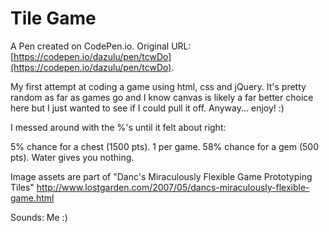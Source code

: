 # Tile Game

A Pen created on CodePen.io. Original URL: [https://codepen.io/dazulu/pen/tcwDo](https://codepen.io/dazulu/pen/tcwDo).

My first attempt at coding a game using html, css and jQuery. It's pretty random as far as games go and I know canvas is likely a far better choice here but I just wanted to see if I could pull it off. Anyway... enjoy! :)


I messed around with the %'s until it felt about right:

5% chance for a chest (1500 pts). 1 per game.
58% chance for a gem (500 pts).
Water gives you nothing.

Image assets are part of "Danc's Miraculously Flexible Game Prototyping Tiles" http://www.lostgarden.com/2007/05/dancs-miraculously-flexible-game.html

Sounds: Me :)
